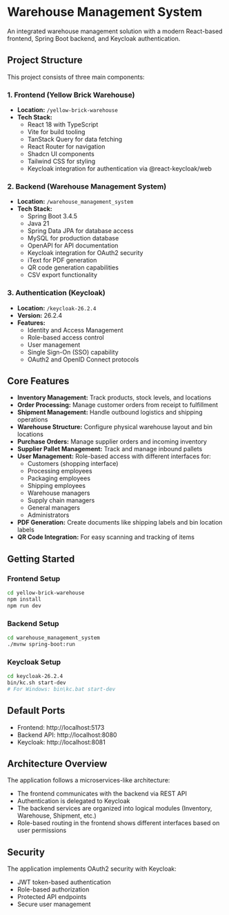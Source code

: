 # Warehouse Management System

An integrated warehouse management solution with a modern React-based frontend, Spring Boot backend, and Keycloak authentication.

## Project Structure

This project consists of three main components:

### 1. Frontend (Yellow Brick Warehouse)
- **Location:** `/yellow-brick-warehouse`
- **Tech Stack:**
  - React 18 with TypeScript
  - Vite for build tooling
  - TanStack Query for data fetching
  - React Router for navigation
  - Shadcn UI components
  - Tailwind CSS for styling
  - Keycloak integration for authentication via @react-keycloak/web

### 2. Backend (Warehouse Management System)
- **Location:** `/warehouse_management_system`
- **Tech Stack:**
  - Spring Boot 3.4.5
  - Java 21
  - Spring Data JPA for database access
  - MySQL for production database
  - OpenAPI for API documentation
  - Keycloak integration for OAuth2 security
  - iText for PDF generation
  - QR code generation capabilities
  - CSV export functionality

### 3. Authentication (Keycloak)
- **Location:** `/keycloak-26.2.4`
- **Version:** 26.2.4
- **Features:**
  - Identity and Access Management
  - Role-based access control
  - User management
  - Single Sign-On (SSO) capability
  - OAuth2 and OpenID Connect protocols

## Core Features

- **Inventory Management:** Track products, stock levels, and locations
- **Order Processing:** Manage customer orders from receipt to fulfillment
- **Shipment Management:** Handle outbound logistics and shipping operations
- **Warehouse Structure:** Configure physical warehouse layout and bin locations
- **Purchase Orders:** Manage supplier orders and incoming inventory
- **Supplier Pallet Management:** Track and manage inbound pallets
- **User Management:** Role-based access with different interfaces for:
  - Customers (shopping interface)
  - Processing employees
  - Packaging employees
  - Shipping employees
  - Warehouse managers
  - Supply chain managers
  - General managers
  - Administrators
- **PDF Generation:** Create documents like shipping labels and bin location labels
- **QR Code Integration:** For easy scanning and tracking of items

## Getting Started

### Frontend Setup
```bash
cd yellow-brick-warehouse
npm install
npm run dev
```

### Backend Setup
```bash
cd warehouse_management_system
./mvnw spring-boot:run
```

### Keycloak Setup
```bash
cd keycloak-26.2.4
bin/kc.sh start-dev
# For Windows: bin\kc.bat start-dev
```

## Default Ports
- Frontend: http://localhost:5173
- Backend API: http://localhost:8080
- Keycloak: http://localhost:8081

## Architecture Overview

The application follows a microservices-like architecture:
- The frontend communicates with the backend via REST API
- Authentication is delegated to Keycloak
- The backend services are organized into logical modules (Inventory, Warehouse, Shipment, etc.)
- Role-based routing in the frontend shows different interfaces based on user permissions

## Security

The application implements OAuth2 security with Keycloak:
- JWT token-based authentication
- Role-based authorization
- Protected API endpoints
- Secure user management 